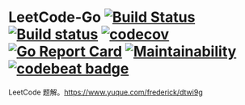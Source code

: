 # LeetCode-Go [![Build Status](https://travis-ci.org/LeetCode101/LeetCode-Go.svg?branch=master)](https://travis-ci.org/LeetCode101/LeetCode-Go) [![Build status](https://ci.appveyor.com/api/projects/status/pvfb3m19eo4fui43/branch/master?svg=true)](https://ci.appveyor.com/project/Frederick-S/leetcode-go/branch/master) [![codecov](https://codecov.io/gh/LeetCode101/LeetCode-Go/branch/master/graph/badge.svg)](https://codecov.io/gh/LeetCode101/LeetCode-Go) [![Go Report Card](https://goreportcard.com/badge/github.com/LeetCode101/LeetCode-Go)](https://goreportcard.com/report/github.com/LeetCode101/LeetCode-Go) [![Maintainability](https://api.codeclimate.com/v1/badges/e01a21d8b8e1b472c475/maintainability)](https://codeclimate.com/github/LeetCode101/LeetCode-Go/maintainability) [![codebeat badge](https://codebeat.co/badges/0e7ea93b-5ee2-4f7d-92c7-c3859d8a183f)](https://codebeat.co/projects/github-com-leetcode101-leetcode-go-master)
LeetCode 题解。https://www.yuque.com/frederick/dtwi9g
